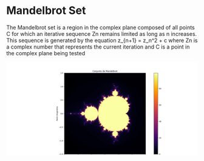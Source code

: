 # Mandelbrot Set
The Mandelbrot set is a region in the complex plane composed of all points C for which an iterative sequence Zn remains limited as long as n increases. This sequence is generated by the equation z_{n+1} = z_n^2 + c
where Zn is a complex number that represents the current iteration and C is a point in the complex plane being tested

![MandelBrot](https://github.com/viniciuscavalcantte/fractal-art/blob/main/fractal-art-gallery/imgs/Figure_1.png?raw=true)





